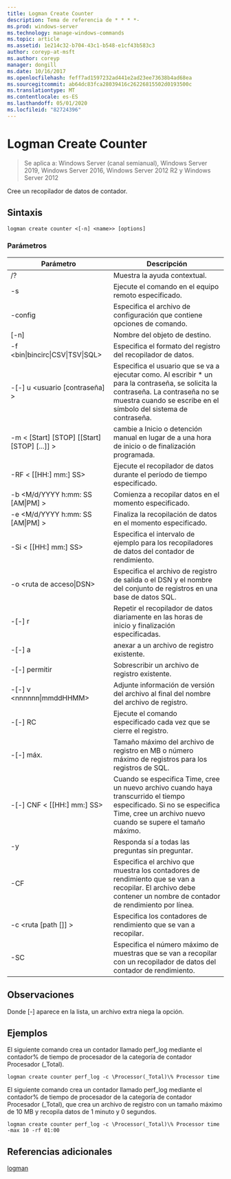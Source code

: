 ```yaml
---
title: Logman Create Counter
description: Tema de referencia de * * * *-
ms.prod: windows-server
ms.technology: manage-windows-commands
ms.topic: article
ms.assetid: 1e214c32-b704-43c1-b548-e1cf43b583c3
author: coreyp-at-msft
ms.author: coreyp
manager: dongill
ms.date: 10/16/2017
ms.openlocfilehash: feff7ad1597232ad441e2ad23ee73638b4ad68ea
ms.sourcegitcommit: ab64dc83fca28039416c26226815502d0193500c
ms.translationtype: MT
ms.contentlocale: es-ES
ms.lasthandoff: 05/01/2020
ms.locfileid: "82724396"
---
```

# <a name="logman-create-counter"></a>Logman Create Counter

> Se aplica a: Windows Server (canal semianual), Windows Server 2019, Windows Server 2016, Windows Server 2012 R2 y Windows Server 2012

Cree un recopilador de datos de contador.  

## <a name="syntax"></a>Sintaxis  
```  
logman create counter <[-n] <name>> [options]  
```  
### <a name="parameters"></a>Parámetros  

|                    Parámetro                     |                                                                               Descripción                                                                               |
|--------------------------------------------------|-------------------------------------------------------------------------------------------------------------------------------------------------------------------------|
|                        /?                        |                                                                    Muestra la ayuda contextual.                                                                     |
|                -s<computer name>                |                                                          Ejecute el comando en el equipo remoto especificado.                                                          |
|                 -config <value>                  |                                                         Especifica el archivo de configuración que contiene opciones de comando.                                                         |
|                   [-n]<name>                    |                                                                       Nombre del objeto de destino.                                                                        |
| -f <bin&#124;bincirc&#124;CSV&#124;TSV&#124;SQL> |                                                            Especifica el formato del registro del recopilador de datos.                                                             |
|             -[-] u <usuario [contraseña] >              | Especifica el usuario que se va a ejecutar como. Al escribir \* un para la contraseña, se solicita la contraseña. La contraseña no se muestra cuando se escribe en el símbolo del sistema de contraseña. |
|    -m < [Start] [STOP] [[Start] [STOP] [...]] >    |                                                cambie a Inicio o detención manual en lugar de a una hora de inicio o de finalización programada.                                                 |
|                -RF < [[HH:] mm:] SS>                |                                                        Ejecute el recopilador de datos durante el período de tiempo especificado.                                                         |
|        -b <M/d/YYYY h:mm: SS [AM&#124;PM] >         |                                                              Comienza a recopilar datos en el momento especificado.                                                               |
|        -e <M/d/YYYY h:mm: SS [AM&#124;PM] >         |                                                               Finaliza la recopilación de datos en el momento especificado.                                                                |
|                -Si < [[HH:] mm:] SS>                |                                                 Especifica el intervalo de ejemplo para los recopiladores de datos del contador de rendimiento.                                                  |
|              -o <ruta de acceso&#124;DSN>              |                                              Especifica el archivo de registro de salida o el DSN y el nombre del conjunto de registros en una base de datos SQL.                                               |
|                      -[-] r                       |                                                  Repetir el recopilador de datos diariamente en las horas de inicio y finalización especificadas.                                                  |
|                      -[-] a                       |                                                                     anexar a un archivo de registro existente.                                                                     |
|                      -[-] permitir                      |                                                                     Sobrescribir un archivo de registro existente.                                                                     |
|           -[-] v <nnnnnn&#124;mmddHHMM>           |                                                   Adjunte información de versión del archivo al final del nombre del archivo de registro.                                                   |
|                  -[-] RC<task>                   |                                                         Ejecute el comando especificado cada vez que se cierre el registro.                                                          |
|                 -[-] máx. <value>                  |                                                 Tamaño máximo del archivo de registro en MB o número máximo de registros para los registros de SQL.                                                  |
|              -[-] CNF < [[HH:] mm:] SS>              |     Cuando se especifica Time, cree un nuevo archivo cuando haya transcurrido el tiempo especificado. Si no se especifica Time, cree un archivo nuevo cuando se supere el tamaño máximo.     |
|                        -y                        |                                                             Responda sí a todas las preguntas sin preguntar.                                                              |
|                  -CF<filename>                  |                       Especifica el archivo que muestra los contadores de rendimiento que se van a recopilar. El archivo debe contener un nombre de contador de rendimiento por línea.                        |
|               -c <ruta [path []] >               |                                                              Especifica los contadores de rendimiento que se van a recopilar.                                                               |
|                   -SC <value>                    |                                      Especifica el número máximo de muestras que se van a recopilar con un recopilador de datos del contador de rendimiento.                                      |

## <a name="remarks"></a>Observaciones  
Donde [-] aparece en la lista, un archivo extra niega la opción.  
## <a name="examples"></a>Ejemplos  
El siguiente comando crea un contador llamado perf_log mediante el contador% de tiempo de procesador de la categoría de contador Procesador (_Total).  
```  
logman create counter perf_log -c \Processor(_Total)\% Processor time  
```  
El siguiente comando crea un contador llamado perf_log mediante el contador% de tiempo de procesador de la categoría de contador Procesador (_Total), que crea un archivo de registro con un tamaño máximo de 10 MB y recopila datos de 1 minuto y 0 segundos.  
```  
logman create counter perf_log -c \Processor(_Total)\% Processor time -max 10 -rf 01:00  
```  
## <a name="additional-references"></a>Referencias adicionales  
[logman](logman.md)  
